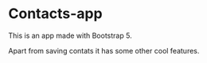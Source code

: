 # Contacts-app

This is an app made with Bootstrap 5.

Apart from saving contats it has some other cool features.
